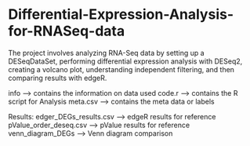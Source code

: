 # Differential-Expression-Analysis-for-RNASeq-data
The project involves analyzing RNA-Seq data by setting up a DESeqDataSet, performing differential expression analysis with DESeq2, creating a volcano plot, understanding independent filtering, and then comparing results with edgeR.

info --> contains the information on data used
code.r --> contains the R script for Analysis
meta.csv --> contains the meta data or labels

Results: 
edger_DEGs_results.csv --> edgeR results for reference
pValue_order_deseq.csv --> pValue results for reference
venn_diagram_DEGs --> Venn diagram comparison
